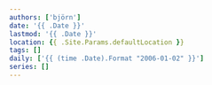 ```yaml
---
authors: ['björn']
date: '{{ .Date }}'
lastmod: '{{ .Date }}'
location: {{ .Site.Params.defaultLocation }}
tags: []
daily: ['{{ (time .Date).Format "2006-01-02" }}']
series: []
---
```

